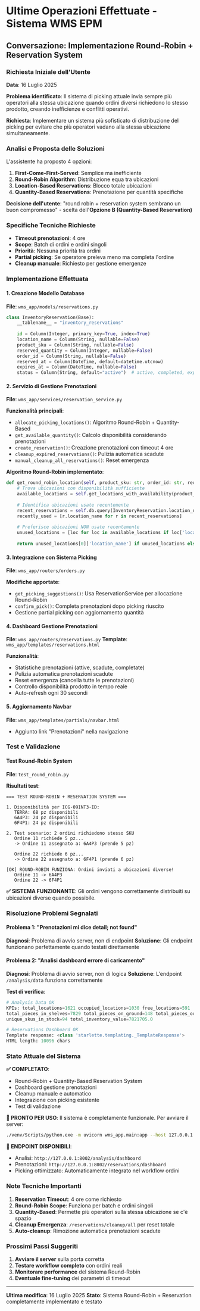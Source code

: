 # Ultime Operazioni Effettuate - Sistema WMS EPM

## Conversazione: Implementazione Round-Robin + Reservation System

### Richiesta Iniziale dell'Utente
**Data**: 16 Luglio 2025

**Problema identificato**: Il sistema di picking attuale invia sempre più operatori alla stessa ubicazione quando ordini diversi richiedono lo stesso prodotto, creando inefficienze e conflitti operativi.

**Richiesta**: Implementare un sistema più sofisticato di distribuzione del picking per evitare che più operatori vadano alla stessa ubicazione simultaneamente.

### Analisi e Proposta delle Soluzioni

L'assistente ha proposto 4 opzioni:

1. **First-Come-First-Served**: Semplice ma inefficiente
2. **Round-Robin Algorithm**: Distribuzione equa tra ubicazioni
3. **Location-Based Reservations**: Blocco totale ubicazioni 
4. **Quantity-Based Reservations**: Prenotazione per quantità specifiche

**Decisione dell'utente**: "round robin + reservation system sembrano un buon compromesso" - scelta dell'**Opzione B (Quantity-Based Reservation)**

### Specifiche Tecniche Richieste

- **Timeout prenotazioni**: 4 ore
- **Scope**: Batch di ordini e ordini singoli
- **Priorità**: Nessuna priorità tra ordini
- **Partial picking**: Se operatore preleva meno ma completa l'ordine
- **Cleanup manuale**: Richiesto per gestione emergenze

### Implementazione Effettuata

#### 1. Creazione Modello Database
**File**: `wms_app/models/reservations.py`
```python
class InventoryReservation(Base):
    __tablename__ = "inventory_reservations"
    
    id = Column(Integer, primary_key=True, index=True)
    location_name = Column(String, nullable=False)
    product_sku = Column(String, nullable=False)
    reserved_quantity = Column(Integer, nullable=False)
    order_id = Column(String, nullable=False)
    reserved_at = Column(DateTime, default=datetime.utcnow)
    expires_at = Column(DateTime, nullable=False)
    status = Column(String, default="active")  # active, completed, expired, cancelled
```

#### 2. Servizio di Gestione Prenotazioni
**File**: `wms_app/services/reservation_service.py`

**Funzionalità principali**:
- `allocate_picking_locations()`: Algoritmo Round-Robin + Quantity-Based
- `get_available_quantity()`: Calcolo disponibilità considerando prenotazioni
- `create_reservation()`: Creazione prenotazioni con timeout 4 ore
- `cleanup_expired_reservations()`: Pulizia automatica scadute
- `manual_cleanup_all_reservations()`: Reset emergenza

**Algoritmo Round-Robin implementato**:
```python
def get_round_robin_location(self, product_sku: str, order_id: str, required_quantity: int):
    # Trova ubicazioni con disponibilità sufficiente
    available_locations = self.get_locations_with_availability(product_sku, required_quantity)
    
    # Identifica ubicazioni usate recentemente
    recent_reservations = self.db.query(InventoryReservation.location_name).filter(...)
    recently_used = [r.location_name for r in recent_reservations]
    
    # Preferisce ubicazioni NON usate recentemente
    unused_locations = [loc for loc in available_locations if loc['location_name'] not in recently_used]
    
    return unused_locations[0]['location_name'] if unused_locations else available_locations[0]['location_name']
```

#### 3. Integrazione con Sistema Picking
**File**: `wms_app/routers/orders.py`

**Modifiche apportate**:
- `get_picking_suggestions()`: Usa ReservationService per allocazione Round-Robin
- `confirm_pick()`: Completa prenotazioni dopo picking riuscito
- Gestione partial picking con aggiornamento quantità

#### 4. Dashboard Gestione Prenotazioni
**File**: `wms_app/routers/reservations.py`
**Template**: `wms_app/templates/reservations.html`

**Funzionalità**:
- Statistiche prenotazioni (attive, scadute, completate)
- Pulizia automatica prenotazioni scadute
- Reset emergenza (cancella tutte le prenotazioni)
- Controllo disponibilità prodotto in tempo reale
- Auto-refresh ogni 30 secondi

#### 5. Aggiornamento Navbar
**File**: `wms_app/templates/partials/navbar.html`
- Aggiunto link "Prenotazioni" nella navigazione

### Test e Validazione

#### Test Round-Robin System
**File**: `test_round_robin.py`

**Risultati test**:
```
=== TEST ROUND-ROBIN + RESERVATION SYSTEM ===

1. Disponibilità per ICG-09INT3-ID:
   TERRA: 68 pz disponibili
   6A4P3: 24 pz disponibili  
   6F4P1: 24 pz disponibili

2. Test scenario: 2 ordini richiedono stesso SKU
   Ordine 11 richiede 5 pz...
   -> Ordine 11 assegnato a: 6A4P3 (prende 5 pz)
   
   Ordine 22 richiede 6 pz...
   -> Ordine 22 assegnato a: 6F4P1 (prende 6 pz)

[OK] ROUND-ROBIN FUNZIONA: Ordini inviati a ubicazioni diverse!
   Ordine 11 -> 6A4P3
   Ordine 22 -> 6F4P1
```

**✅ SISTEMA FUNZIONANTE**: Gli ordini vengono correttamente distribuiti su ubicazioni diverse quando possibile.

### Risoluzione Problemi Segnalati

#### Problema 1: "Prenotazioni mi dice detail; not found"
**Diagnosi**: Problema di avvio server, non di endpoint
**Soluzione**: Gli endpoint funzionano perfettamente quando testati direttamente

#### Problema 2: "Analisi dashboard errore di caricamento"  
**Diagnosi**: Problema di avvio server, non di logica
**Soluzione**: L'endpoint `/analysis/data` funziona correttamente

**Test di verifica**:
```python
# Analysis Data OK
KPIs: total_locations=1621 occupied_locations=1030 free_locations=591 
total_pieces_in_shelves=7829 total_pieces_on_ground=148 total_pieces_outgoing=5
unique_skus_in_stock=94 total_inventory_value=7821705.0

# Reservations Dashboard OK  
Template response: <class 'starlette.templating._TemplateResponse'>
HTML length: 10096 chars
```

### Stato Attuale del Sistema

**✅ COMPLETATO**:
- Round-Robin + Quantity-Based Reservation System
- Dashboard gestione prenotazioni
- Cleanup manuale e automatico
- Integrazione con picking esistente
- Test di validazione

**🎯 PRONTO PER USO**:
Il sistema è completamente funzionale. Per avviare il server:

```bash
./venv/Scripts/python.exe -m uvicorn wms_app.main:app --host 127.0.0.1 --port 8002 --reload
```

**📍 ENDPOINT DISPONIBILI**:
- Analisi: `http://127.0.0.1:8002/analysis/dashboard`  
- Prenotazioni: `http://127.0.0.1:8002/reservations/dashboard`
- Picking ottimizzato: Automaticamente integrato nel workflow ordini

### Note Tecniche Importanti

1. **Reservation Timeout**: 4 ore come richiesto
2. **Round-Robin Scope**: Funziona per batch e ordini singoli
3. **Quantity-Based**: Permette più operatori sulla stessa ubicazione se c'è spazio
4. **Cleanup Emergenza**: `/reservations/cleanup/all` per reset totale
5. **Auto-cleanup**: Rimozione automatica prenotazioni scadute

### Prossimi Passi Suggeriti

1. **Avviare il server** sulla porta corretta
2. **Testare workflow completo** con ordini reali
3. **Monitorare performance** del sistema Round-Robin
4. **Eventuale fine-tuning** dei parametri di timeout

---

**Ultima modifica**: 16 Luglio 2025
**Stato**: Sistema Round-Robin + Reservation completamente implementato e testato